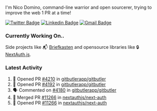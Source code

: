 
I'm Nico Domino, command-line warrior and open sourcerer, trying to improve the web 1 PR at a time!

[![Twitter Badge](https://img.shields.io/badge/-@ndom91-1ca0f1?style=flat-square&labelColor=1ca0f1&logo=twitter&logoColor=white&link=https://twitter.com/ndom91)](https://twitter.com/ndom91) [![Linkedin Badge](https://img.shields.io/badge/-ndom91-blue?style=flat-square&logo=Linkedin&logoColor=white&link=https://www.linkedin.com/in/ndom91/)](https://www.linkedin.com/in/ndom91/) [![Gmail Badge](https://img.shields.io/badge/-yo@ndo.dev-c14438?style=flat-square&logo=mail.ru&logoColor=white&link=mailto:yo@ndo.dev)](mailto:yo@ndo.dev)

### Currently Working On..

Side projects like 📬 [Briefkasten](https://briefkastenhq.com) and opensource libraries like 🔒 [NextAuth.js](https://github.com/nextauthjs/next-auth).

<!--START_SECTION_PROFILE_VIEWS:readme-info-->
<!--END_SECTION_PROFILE_VIEWS:readme-info-->

<!--START_SECTION_DAILY_COMMIT:readme-info-->
<!--END_SECTION_DAILY_COMMIT:readme-info-->

<!--START_SECTION_WEEKLY_COMMIT:readme-info-->
<!--END_SECTION_WEEKLY_COMMIT:readme-info-->

### Latest Activity

<!--START_SECTION:activity-->
1. 💪 Opened PR [#4210](https://github.com/gitbutlerapp/gitbutler/pull/4210) in [gitbutlerapp/gitbutler](https://github.com/gitbutlerapp/gitbutler)
2. 💪 Opened PR [#4192](https://github.com/gitbutlerapp/gitbutler/pull/4192) in [gitbutlerapp/gitbutler](https://github.com/gitbutlerapp/gitbutler)
3. 🗣 Commented on [#4180](https://github.com/gitbutlerapp/gitbutler/pull/4180#issuecomment-2191625553) in [gitbutlerapp/gitbutler](https://github.com/gitbutlerapp/gitbutler)
4. 🎉 Merged PR [#11266](https://github.com/nextauthjs/next-auth/pull/11266) in [nextauthjs/next-auth](https://github.com/nextauthjs/next-auth)
5. 💪 Opened PR [#11266](https://github.com/nextauthjs/next-auth/pull/11266) in [nextauthjs/next-auth](https://github.com/nextauthjs/next-auth)
<!--END_SECTION:activity-->
